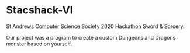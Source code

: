 # Stacshack-VI
St Andrews Computer Science Society 2020 Hackathon Sword &amp; Sorcery.

Our project was a program to create a custom Dungeons and Dragons monster based on yourself. 
